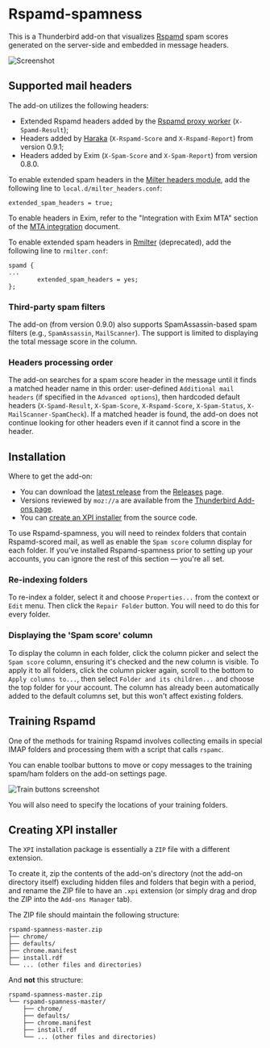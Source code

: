 # Rspamd-spamness

This is a Thunderbird add-on that visualizes [Rspamd](https://rspamd.com) spam scores generated on the server-side and embedded in message headers.

![Screenshot](https://github.com/user-attachments/assets/b0474846-7955-4ec3-9ca9-4a6068a4cc31
"Rspamd-spamness adds columns to the thread pane (message list) and a header to the message pane. The size and saturation of a circle reflect larger or smaller spam scores.")

## Supported mail headers

The add-on utilizes the following headers:

- Extended Rspamd headers added by the [Rspamd proxy worker](https://rspamd.com/doc/workers/rspamd_proxy.html) (`X-Spamd-Result`);
- Headers added by [Haraka](http://haraka.github.io/plugins/rspamd) (`X-Rspamd-Score` and `X-Rspamd-Report`) from version 0.9.1;
- Headers added by Exim (`X-Spam-Score` and `X-Spam-Report`) from version 0.8.0.

To enable extended spam headers in the [Milter headers module](https://rspamd.com/doc/modules/milter_headers.html), add the following line to `local.d/milter_headers.conf`:

~~~
extended_spam_headers = true;
~~~

To enable headers in Exim, refer to the "Integration with Exim MTA" section of the [MTA integration](https://rspamd.com/doc/tutorials/integration.html) document.

To enable extended spam headers in [Rmilter](https://www.rspamd.com/rmilter) (deprecated), add the following line to `rmilter.conf`:

~~~
spamd {
...
        extended_spam_headers = yes;
};
~~~

### Third-party spam filters

The add-on (from version 0.9.0) also supports SpamAssassin-based spam filters (e.g., `SpamAssassin`, `MailScanner`). The support is limited to displaying the total message score in the column.

### Headers processing order

The add-on searches for a spam score header in the message until it finds a matched header name in this order: user-defined `Additional mail headers` (if specified in the `Advanced options`), then hardcoded default headers (`X-Spamd-Result`, `X-Spam-Score`, `X-Rspamd-Score`, `X-Spam-Status`, `X-MailScanner-SpamCheck`). If a matched header is found, the add-on does not continue looking for other headers even if it cannot find a score in the header.

## Installation

Where to get the add-on:

- You can download the [latest release](https://github.com/moisseev/rspamd-spamness/releases/latest) from the [Releases](https://github.com/moisseev/rspamd-spamness/releases) page.
- Versions reviewed by `moz://a` are available from the [Thunderbird Add-ons page](https://addons.thunderbird.net/thunderbird/addon/rspamd-spamness/).
- You can [create an XPI installer](#creating-xpi-installer) from the source code.

To use Rspamd-spamness, you will need to reindex folders that contain Rspamd-scored mail, as well as enable the `Spam score` column display for each folder. If you've installed Rspamd-spamness prior to setting up your accounts, you can ignore the rest of this section — you're all set.

### Re-indexing folders

To re-index a folder, select it and choose `Properties...` from the context or `Edit` menu. Then click the `Repair Folder` button. You will need to do this for every folder.

### Displaying the 'Spam score' column

To display the column in each folder, click the column picker and select the `Spam score` column, ensuring it's checked and the new column is visible. To apply it to all folders, click the column picker again, scroll to the bottom to `Apply columns to...`, then select `Folder and its children...` and choose the top folder for your account. The column has already been automatically added to the default columns set, but this won't affect existing folders.

## Training Rspamd

One of the methods for training Rspamd involves collecting emails in special IMAP folders and processing them with a script that calls `rspamc`.

You can enable toolbar buttons to move or copy messages to the training spam/ham folders on the add-on settings page.

![Train buttons screenshot](https://github.com/user-attachments/assets/9538e3fa-c46c-4c59-84bd-1f2f7f000d46)

You will also need to specify the locations of your training folders.

## Creating XPI installer

The `XPI` installation package is essentially a `ZIP` file with a different extension.

To create it, zip the contents of the add-on's directory (not the add-on directory itself) excluding hidden files and folders that begin with a period, and rename the ZIP file to have an `.xpi` extension (or simply drag and drop the ZIP into the `Add-ons Manager` tab).

The ZIP file should maintain the following structure:

~~~
rspamd-spamness-master.zip
├── chrome/
├── defaults/
├── chrome.manifest
├── install.rdf
└── ... (other files and directories)
~~~

And **not** this structure:

~~~
rspamd-spamness-master.zip
└── rspamd-spamness-master/
    ├── chrome/
    ├── defaults/
    ├── chrome.manifest
    ├── install.rdf
    └── ... (other files and directories)
~~~
